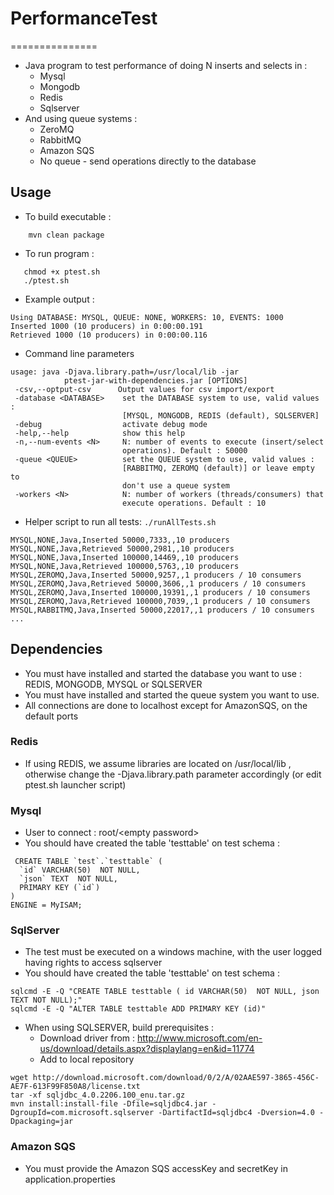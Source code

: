 # PerformanceTest
===============

* Java program to test performance of doing N inserts and selects in :
  * Mysql
  * Mongodb
  * Redis 
  * Sqlserver
* And using queue systems : 
  * ZeroMQ
  * RabbitMQ
  * Amazon SQS
  * No queue - send operations directly to the database

## Usage

* To build executable :
```
    mvn clean package
```
* To run program : 
```
   chmod +x ptest.sh
   ./ptest.sh
```

* Example output :
```
Using DATABASE: MYSQL, QUEUE: NONE, WORKERS: 10, EVENTS: 1000
Inserted 1000 (10 producers) in 0:00:00.191
Retrieved 1000 (10 producers) in 0:00:00.116
```

* Command line parameters
```
usage: java -Djava.library.path=/usr/local/lib -jar
            ptest-jar-with-dependencies.jar [OPTIONS]
 -csv,--optput-csv      Output values for csv import/export
 -database <DATABASE>    set the DATABASE system to use, valid values :
                         [MYSQL, MONGODB, REDIS (default), SQLSERVER]
 -debug                  activate debug mode
 -help,--help            show this help
 -n,--num-events <N>     N: number of events to execute (insert/select
                         operations). Default : 50000
 -queue <QUEUE>          set the QUEUE system to use, valid values :
                         [RABBITMQ, ZEROMQ (default)] or leave empty to
                         don't use a queue system
 -workers <N>            N: number of workers (threads/consumers) that
                         execute operations. Default : 10
```

* Helper script to run all tests: ```./runAllTests.sh```
```
MYSQL,NONE,Java,Inserted 50000,7333,,10 producers
MYSQL,NONE,Java,Retrieved 50000,2981,,10 producers
MYSQL,NONE,Java,Inserted 100000,14469,,10 producers
MYSQL,NONE,Java,Retrieved 100000,5763,,10 producers
MYSQL,ZEROMQ,Java,Inserted 50000,9257,,1 producers / 10 consumers
MYSQL,ZEROMQ,Java,Retrieved 50000,3606,,1 producers / 10 consumers
MYSQL,ZEROMQ,Java,Inserted 100000,19391,,1 producers / 10 consumers
MYSQL,ZEROMQ,Java,Retrieved 100000,7039,,1 producers / 10 consumers
MYSQL,RABBITMQ,Java,Inserted 50000,22017,,1 producers / 10 consumers
...
```

## Dependencies

* You must have installed and started the database you want to use : REDIS, MONGODB, MYSQL or SQLSERVER
* You must have installed and started the queue system you want to use.
* All connections are done to localhost except for AmazonSQS, on the default ports

### Redis
* If using REDIS, we assume libraries are located on /usr/local/lib , otherwise change the -Djava.library.path parameter accordingly (or edit ptest.sh launcher script)

### Mysql 
* User to connect : root/\<empty password\>
* You should have created the table 'testtable' on test schema :

```
 CREATE TABLE `test`.`testtable` (
  `id` VARCHAR(50)  NOT NULL,
  `json` TEXT  NOT NULL,
  PRIMARY KEY (`id`)
)
ENGINE = MyISAM;
```

### SqlServer
  * The test must be executed on a windows machine, with the user logged having rights to access sqlserver
  * You should have created the table 'testtable' on test schema :

```
sqlcmd -E -Q "CREATE TABLE testtable ( id VARCHAR(50)  NOT NULL, json TEXT NOT NULL);"
sqlcmd -E -Q "ALTER TABLE testtable ADD PRIMARY KEY (id)"
```

  * When using SQLSERVER, build prerequisites : 
     * Download driver from : http://www.microsoft.com/en-us/download/details.aspx?displaylang=en&id=11774
     * Add to local repository

```
wget http://download.microsoft.com/download/0/2/A/02AAE597-3865-456C-AE7F-613F99F850A8/license.txt
tar -xf sqljdbc_4.0.2206.100_enu.tar.gz
mvn install:install-file -Dfile=sqljdbc4.jar -DgroupId=com.microsoft.sqlserver -DartifactId=sqljdbc4 -Dversion=4.0 -Dpackaging=jar
```

### Amazon SQS
  * You must provide the Amazon SQS accessKey and secretKey in application.properties 
